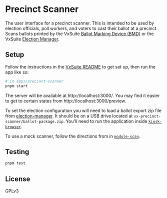 # Precinct Scanner

The user interface for a precinct scanner. This is intended to be used by
election officials, poll workers, and voters to cast their ballot at a precinct.
Scans ballots printed by the VxSuite [Ballot Marking Device (BMD)](../bmd) or
the VxSuite [Election Manager](../election-manager).

## Setup

Follow the instructions in the [VxSuite README](../../README.md) to get set up,
then run the app like so:

```sh
# in apps/precinct-scanner
pnpm start
```

The server will be available at http://localhost:3000/. You may find it easier
to get to certain states from http://localhost:3000/preview.

To set the election configuration you will need to load a ballot export zip file
from [election-manager](../election-manager). It should be on a USB drive
located at `vx-precinct-scanner/ballot-package.zip`. You'll need to run the
application inside
[`kiosk-browser`](https://github.com/votingworks/kiosk-browser).

To use a mock scanner, follow the directions from in
[`module-scan`](../module-scan#Single-sheet-scanner).

## Testing

```sh
pnpm test
```

## License

GPLv3
